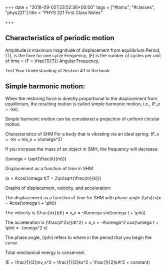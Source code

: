 +++
date = "2018-09-02T23:52:36+00:00"
tags = ["#tamu", "#classes", "phys221"]
title = "PHYS 221 First Class Notes"

+++
## Characteristics of periodic motion

Amplitude is maximum magnitude of displacement from equilibrium Period, \(T\), is the time for one cycle Frequency, \(F\) is the number of cycles per unit of time = \(F = \frac{1}{T}\)
Angular Frequency,

Test Your Understanding of Section 4.1 in the book

## Simple harmonic motion:

When the restoring force is directly proportional to the displacement from equilibrium, the resulting motion is called simple harmonic motion, i.e., \(F_x = -kx\).

Simple harmonic motion can be considered a projection of uniform circular motion.

Characteristics of SHM For a body that is vibrating via an ideal spring: \(F_x = -kx = ma_x = x\omega^2\)

If you increase the mass of an object in SMH, the frequency will decrease.

\(\omega = \sqrt{\frac{k}{m}}\)

Displacement as a function of time in SHM

\(x = Acos(\omega t)$` `$T = 2\pi\sqrt{\frac{m}{k}}\)

Graphs of displacement, velocity, and acceleration:

The displacement as a function of time for SHM with phase angle \(\phi\)` is `\(x = Acos(\omega t + \phi)\)

The velocity is \(\frac{dx}{dt} = v_x = -A\omega sin(\omega t + \phi)\)

The acceleration is \(\frac{d^2x}{dt^2} = a_x = -A\omega^2 cos(\omega t + \phi) = -\omega^2 x\)

The phase angle, \(\phi\) refers to where in the period that you begin the curve.

Total mechanical energy is conserved:

\(E = \frac{1}{2}mv_x^2 + \frac{1}{2}kx^2 = \frac{1}{2}kA^2 = constant\)